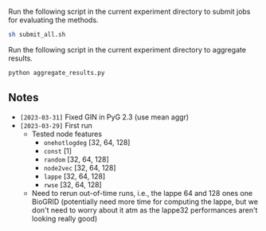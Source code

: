 Run the following script in the current experiment directory to submit jobs
for evaluating the methods.

```bash
sh submit_all.sh
```

Run the following script in the current experiment directory to aggregate
results.

```bash
python aggregate_results.py
```

## Notes

- `[2023-03-31]` Fixed GIN in PyG 2.3 (use mean aggr)
- `[2023-03-29]` First run
    - Tested node features
        - `onehotlogdeg` [32, 64, 128]
        - `const` [1]
        - `random` [32, 64, 128]
        - `node2vec` [32, 64, 128]
        - `lappe` [32, 64, 128]
        - `rwse` [32, 64, 128]
    - Need to rerun out-of-time runs, i.e., the lappe 64 and 128 ones one
      BioGRID (potentially need more time for computing the lappe, but we don't
      need to worry about it atm as the lappe32 performances aren't looking
      really good)
